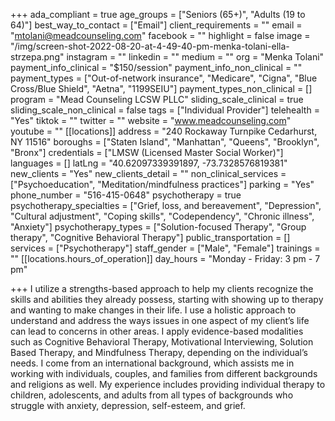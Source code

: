 +++
ada_compliant = true
age_groups = ["Seniors (65+)", "Adults (19 to 64)"]
best_way_to_contact = ["Email"]
client_requirements = ""
email = "mtolani@meadcounseling.com"
facebook = ""
highlight = false
image = "/img/screen-shot-2022-08-20-at-4-49-40-pm-menka-tolani-ella-strzepa.png"
instagram = ""
linkedin = ""
medium = ""
org = "Menka Tolani"
payment_info_clinical = "$150/session"
payment_info_non_clinical = ""
payment_types = ["Out-of-network insurance", "Medicare", "Cigna", "Blue Cross/Blue Shield", "Aetna", "1199SEIU"]
payment_types_non_clinical = []
program = "Mead Counseling LCSW PLLC"
sliding_scale_clinical = true
sliding_scale_non_clinical = false
tags = ["Individual Provider"]
telehealth = "Yes"
tiktok = ""
twitter = ""
website = "www.meadcounseling.com"
youtube = ""
[[locations]]
address = "240 Rockaway Turnpike Cedarhurst, NY 11516"
boroughs = ["Staten Island", "Manhattan", "Queens", "Brooklyn", "Bronx"]
credentials = ["LMSW (Licensed Master Social Worker)"]
languages = []
latLng = "40.62097339391897, -73.7328576819381"
new_clients = "Yes"
new_clients_detail = ""
non_clinical_services = ["Psychoeducation", "Meditation/mindfulness practices"]
parking = "Yes"
phone_number = "516-415-0648"
psychotherapy = true
psychotherapy_specialties = ["Grief, loss, and bereavement", "Depression", "Cultural adjustment", "Coping skills", "Codependency", "Chronic illness", "Anxiety"]
psychotherapy_types = ["Solution-focused Therapy", "Group therapy", "Cognitive Behavioral Therapy"]
public_transportation = []
services = ["Psychotherapy"]
staff_gender = ["Male", "Female"]
trainings = ""
[[locations.hours_of_operation]]
day_hours = "Monday - Friday: 3 pm - 7 pm"

+++
I utilize a strengths-based approach to help my clients recognize the skills and abilities they already possess, starting with showing up to therapy and wanting to make changes in their life. I use a holistic approach to understand and address the ways issues in one aspect of my client’s life can lead to concerns in other areas. I apply evidence-based modalities such as Cognitive Behavioral Therapy, Motivational Interviewing, Solution Based Therapy, and Mindfulness Therapy, depending on the individual’s needs. I come from an international background, which assists me in working with individuals, couples, and families from different backgrounds and religions as well. My experience includes providing individual therapy to children, adolescents, and adults from all types of backgrounds who struggle with anxiety, depression, self-esteem, and grief.